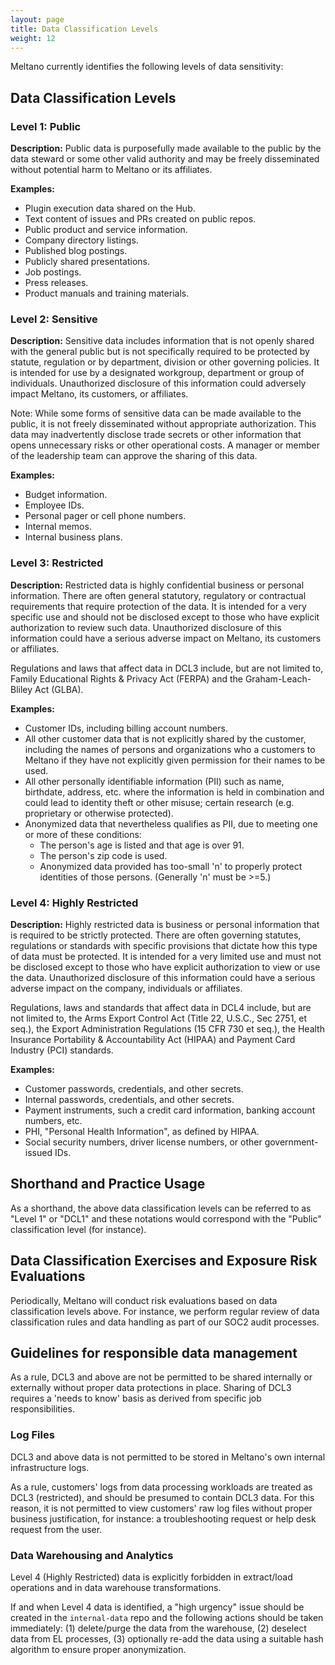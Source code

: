 ```yaml
---
layout: page
title: Data Classification Levels
weight: 12
---
```


Meltano currently identifies the following levels of data sensitivity:

## Data Classification Levels

### Level 1: Public

**Description:** Public data is purposefully made available to the public by the data steward or some other valid authority and may be freely disseminated without potential harm to Meltano or its affiliates.

**Examples:**

- Plugin execution data shared on the Hub.
- Text content of issues and PRs created on public repos.
- Public product and service information.
- Company directory listings.
- Published blog postings.
- Publicly shared presentations.
- Job postings.
- Press releases.
- Product manuals and training materials.

### Level 2: Sensitive

**Description:** Sensitive data includes information that is not openly shared with the general public but is not specifically required to be protected by statute, regulation or by department, division or other governing policies. It is intended for use by a designated workgroup, department or group of individuals. Unauthorized disclosure of this information could adversely impact Meltano, its customers, or affiliates.

Note: While some forms of sensitive data can be made available to the public, it is not freely disseminated without appropriate authorization. This data may inadvertently disclose trade secrets or other information that opens unnecessary risks or other operational costs. A manager or member of the leadership team can approve the sharing of this data.

**Examples:**

- Budget information.
- Employee IDs.
- Personal pager or cell phone numbers.
- Internal memos.
- Internal business plans.

### Level 3: Restricted

**Description:** Restricted data is highly confidential business or personal information. There are often general statutory, regulatory or contractual requirements that require protection of the data. It is intended for a very specific use and should not be disclosed except to those who have explicit authorization to review such data. Unauthorized disclosure of this information could have a serious adverse impact on Meltano, its customers or affiliates.

Regulations and laws that affect data in DCL3 include, but are not limited to, Family Educational Rights & Privacy Act (FERPA) and the Graham-Leach-Bliley Act (GLBA).

**Examples:**

- Customer IDs, including billing account numbers.
- All other customer data that is not explicitly shared by the customer, including the names of persons and organizations who a customers to Meltano if they have not explicitly given permission for their names to be used.
- All other personally identifiable information (PII) such as name, birthdate, address, etc. where the information is held in combination and could lead to identity theft or other misuse; certain research (e.g. proprietary or otherwise protected).
- Anonymized data that nevertheless qualifies as PII, due to meeting one or more of these conditions:
  - The person's age is listed and that age is over 91.
  - The person's zip code is used.
  - Anonymized data provided has too-small 'n' to properly protect identities of those persons. (Generally 'n' must be >=5.)

### Level 4: Highly Restricted

**Description:** Highly restricted data is business or personal information that is required to be strictly protected. There are often governing statutes, regulations or standards with specific provisions that dictate how this type of data must be protected. It is intended for a very limited use and must not be disclosed except to those who have explicit authorization to view or use the data. Unauthorized disclosure of this information could have a serious adverse impact on the company, individuals or affiliates.

Regulations, laws and standards that affect data in DCL4 include, but are not limited to, the Arms Export Control Act (Title 22, U.S.C., Sec 2751, et seq.), the Export Administration Regulations (15 CFR 730 et seq.), the Health Insurance Portability & Accountability Act (HIPAA) and Payment Card Industry (PCI) standards.

**Examples:**

- Customer passwords, credentials, and other secrets.
- Internal passwords, credentials, and other secrets.
- Payment instruments, such a credit card information, banking account numbers, etc.
- PHI, "Personal Health Information", as defined by HIPAA.
- Social security numbers, driver license numbers, or other government-issued IDs.

## Shorthand and Practice Usage

As a shorthand, the above data classification levels can be referred to as "Level 1" or "DCL1" and these notations would correspond with the "Public" classification level (for instance).

## Data Classification Exercises and Exposure Risk Evaluations

Periodically, Meltano will conduct risk evaluations based on data classification levels above. For instance, we perform regular review of data classification rules and data handling as part of our SOC2 audit processes.

## Guidelines for responsible data management

As a rule, DCL3 and above are not be permitted to be shared internally or externally without proper data protections in place. Sharing of DCL3 requires a 'needs to know' basis as derived from specific job responsibilities.

### Log Files

DCL3 and above data is not permitted to be stored in Meltano's own internal infrastructure logs.

As a rule, customers' logs from data processing workloads are treated as DCL3 (restricted), and should be presumed to contain DCL3 data. For this reason, it is not permitted to view customers' raw log files without proper business justification, for instance: a troubleshooting request or help desk request from the user.

### Data Warehousing and Analytics

Level 4 (Highly Restricted) data is explicitly forbidden in extract/load operations and in data warehouse transformations.

If and when Level 4 data is identified, a "high urgency" issue should be created in the `internal-data` repo and the following actions should be taken immediately: (1) delete/purge the data from the warehouse, (2) deselect data from EL processes, (3) optionally re-add the data using a suitable hash algorithm to ensure proper anonymization.
